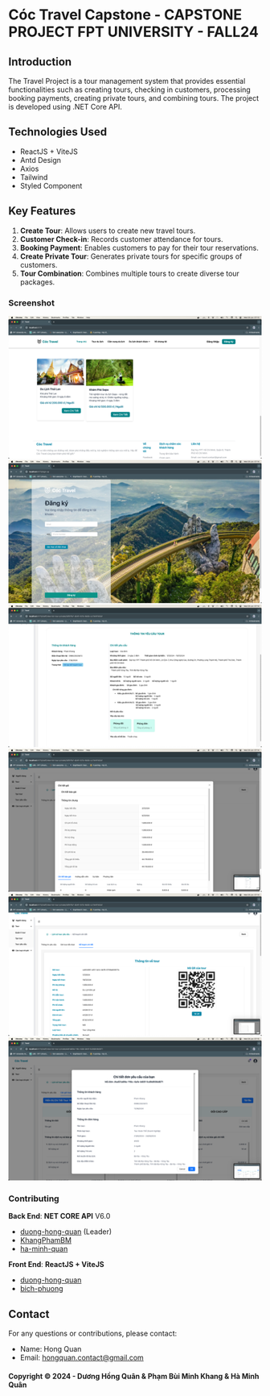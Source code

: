 # Cóc Travel Capstone - CAPSTONE PROJECT FPT UNIVERSITY - FALL24


## Introduction
The Travel Project is a tour management system that provides essential functionalities such as creating tours, checking in customers, processing booking payments, creating private tours, and combining tours. The project is developed using .NET Core API.

## Technologies Used
- ReactJS + ViteJS
- Antd Design
- Axios
- Tailwind
- Styled Component

## Key Features
1. **Create Tour**: Allows users to create new travel tours.
2. **Customer Check-in**: Records customer attendance for tours.
3. **Booking Payment**: Enables customers to pay for their tour reservations.
4. **Create Private Tour**: Generates private tours for specific groups of customers.
5. **Tour Combination**: Combines multiple tours to create diverse tour packages.
### Screenshot
![Home Page](https://github.com/TravelCapstone/TravelCapstone_WEB/blob/main/screenshots/Screenshot%202024-06-26%20at%2007.13.55.png)
![Login](https://github.com/TravelCapstone/TravelCapstone_WEB/blob/main/screenshots/Screenshot%202024-06-26%20at%2007.14.07.png)
![Home Page](https://github.com/TravelCapstone/TravelCapstone_WEB/blob/main/screenshots/Screenshot%202024-06-26%20at%2007.14.31.png)
![Home Page](https://github.com/TravelCapstone/TravelCapstone_WEB/blob/main/screenshots/Screenshot%202024-06-26%20at%2007.14.42.png)
![Home Page](https://github.com/TravelCapstone/TravelCapstone_WEB/blob/main/screenshots/Screenshot%202024-06-26%20at%2007.14.47.png)
![Home Page](https://github.com/TravelCapstone/TravelCapstone_WEB/blob/main/screenshots/Screenshot%202024-06-26%20at%2007.15.03.png)


### Contributing
**Back End**: **NET CORE API** V6.0
- [duong-hong-quan](https://github.com/duong-hong-quan) (Leader)
- [KhangPhamBM](https://github.com/KhangPhamBM)
- [ha-minh-quan](https://github.com/ha-minh-quan)
  
**Front End**: **ReactJS + ViteJS**
- [duong-hong-quan](https://github.com/duong-hong-quan)
- [bich-phuong](https://github.com/phuong1304)
## Contact
For any questions or contributions, please contact:
- Name: Hong Quan
- Email: hongquan.contact@gmail.com

#### Copyright &#169; 2024 - Dương Hồng Quân & Phạm Bùi Minh Khang & Hà Minh Quân
